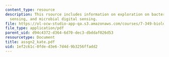 ```yaml
---
content_type: resource
description: This rsource includes information on exploration on bacterial qourum
  sensing, and microbial digital sensing.
file: https://ol-ocw-studio-app-qa.s3.amazonaws.com/courses/7-349-biological-computing-at-the-crossroads-of-engineering-and-science-spring-2005/1ef2c61c0fded3e67d4d9b3256ffadd2_assgn2_kate.pdf
file_type: application/pdf
parent_uid: d94c4372-d364-6d70-dec3-dbddaf026d53
resourcetype: Document
title: assgn2_kate.pdf
uid: 1ef2c61c-0fde-d3e6-7d4d-9b3256ffadd2
---
```

